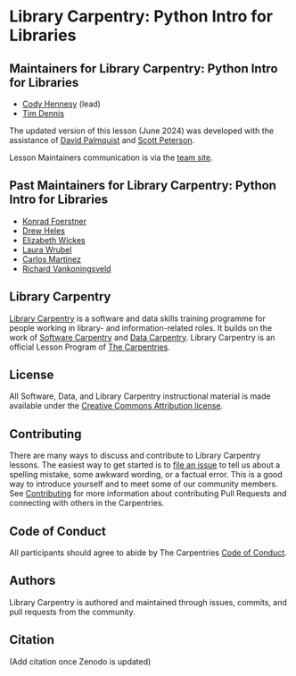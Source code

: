 # Library Carpentry: Python Intro for Libraries

## Maintainers for Library Carpentry: Python Intro for Libraries
- [Cody Hennesy](https://github.com/chennesy) (lead)
- [Tim Dennis](https://github.com/jt14den)

The updated version of this lesson (June 2024) was developed with the assistance of [David Palmquist](https://github.com/quist00) and [Scott Peterson](https://github.com/scottcpeterson).

Lesson Maintainers communication is via the [team site](https://github.com/orgs/LibraryCarpentry/teams/lc-python-intro-maintainers).

## Past Maintainers for Library Carpentry: Python Intro for Libraries
- [Konrad Foerstner](https://github.com/konrad)
- [Drew Heles](https://github.com/dheles)
- [Elizabeth Wickes](https://github.com/elliewix)
- [Laura Wrubel](https://github.com/lwrubel)
- [Carlos Martinez](https://github.com/c-martinez)
- [Richard Vankoningsveld](https://github.com/richyvk)

## Library Carpentry

[Library Carpentry](https://librarycarpentry.org) is a software and data skills training programme for people working in library- and information-related roles. It builds on the work of [Software Carpentry](https://software-carpentry.org/) and [Data Carpentry](https://www.datacarpentry.org/). Library Carpentry is an official Lesson Program of [The Carpentries](https://carpentries.org/).

## License

All Software, Data, and Library Carpentry instructional material is made available under the [Creative Commons Attribution
license](LICENSE.md).

## Contributing

There are many ways to discuss and contribute to Library Carpentry lessons. The easiest way to get started is to [file an issue](https://github.com/LibraryCarpentry/lc-python-intro/issues) to tell us about a spelling mistake, some awkward wording, or a factual error. This is a good way to introduce yourself and to meet some of our community members. See [Contributing](CONTRIBUTING.md) for more information about contributing Pull Requests and connecting with others in the Carpentries.

## Code of Conduct

All participants should agree to abide by The Carpentries [Code of Conduct](https://docs.carpentries.org/topic_folders/policies/code-of-conduct.html).

## Authors

Library Carpentry is authored and maintained through issues, commits, and pull requests from the community.

## Citation

(Add citation once Zenodo is updated)


